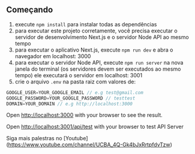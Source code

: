 ## Começando

1. execute `npm install` para instalar todas as dependências
2. para executar este projeto corretamente, você precisa executar o servidor de desenvolvimento Next.js e o servidor Node API ao mesmo tempo
3. para executar o aplicativo Next.js, execute `npm run dev` e abra o navegador em localhost: 3000
4. para executar o servidor Node API, execute `npm run server` na nova janela do terminal (os servidores devem ser executados ao mesmo tempo)
ele executará o servidor em localhost: 3001
5. crie o arquivo `.env` na pasta raiz com valores de:

```javascript
GOOGLE_USER=YOUR_GOOGLE_EMAIL // e.g test@gmail.com
GOOGLE_PASSWORD=YOUR_GOOGLE_PASSWORD // testtest
DOMAIN=YOUR_DOMAIN // e.g http://localhost:3000
```

Open [http://localhost:3000](http://localhost:3000) with your browser to see the result.


Open [http://localhost:3001/api/test](http://localhost:3001/api/test) with your browser to test API Server

Siga mais palestras no [Youtube] (https://www.youtube.com/channel/UCBA_4Q-Gk4bJxRrtpfdvTzw)
